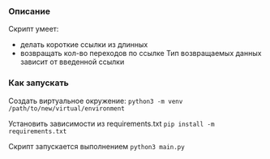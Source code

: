 ### Описание
Скрипт умеет:
 - делать короткие ссылки из длинных
 - возвращать кол-во переходов по ссылке
Тип возвращаемых данных зависит от введенной ссылки

### Как запускать
Создать виртуальное окружение:
`python3 -m venv /path/to/new/virtual/environment`

Установить зависимости из requirements.txt
`pip install -m requirements.txt`

Скрипт запускается выполнением `python3 main.py`
